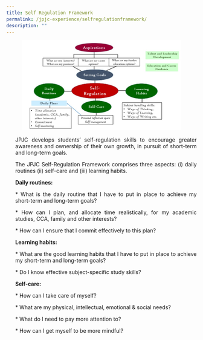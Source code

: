 ```yaml
---
title: Self Regulation Framework
permalink: /jpjc-experience/selfregulationframework/
description: ""
---
```

<figure>
<img src="https://raw.githubusercontent.com/isomerpages/moe-jpjc/staging/images/JPJC%20Experience/Self%20Regulation%20Framework/self%20regulation%20framework.jpg">
</figure>
	
<div align="justify">
<p> <style>ol.a{list-style-type: upper-alpha;}</style>
</p><ol class="a">
<p>JPJC develops students’ self-regulation skills to encourage greater awareness and ownership of their own growth, in pursuit of short-term and long-term goals.&nbsp;</p>

<p>The JPJC Self-Regulation Framework comprises three aspects: (i) daily routines (ii) self-care and (iii) learning habits.
</p>

<p><strong>Daily routines:</strong></p>

<p>*   What is the daily routine that I have to put in place to achieve my short-term and long-term goals?</p>
	<p>*   How can I plan, and allocate time realistically, for my academic studies, CCA, family and other interests?&nbsp;</p>
   	<p>*   How can I ensure that I commit effectively to this plan?</p>
	
<p><strong>Learning habits:</strong></p>

<p>*   What are the good learning habits that I have to put in place to achieve my short-term and long-term goals?</p>
    <p>*   Do I know effective subject-specific study skills?</p>
	
<p><strong>Self-care:</strong></p>

<p>*   How can I take care of myself?</p>
    
<p>*   What are my physical, intellectual, emotional &amp; social needs?&nbsp;</p>
    <p>*   What do I need to pay more attention to?</p>
    <p>	*   How can I get myself to be more mindful?</p>
 
 </ol></div>